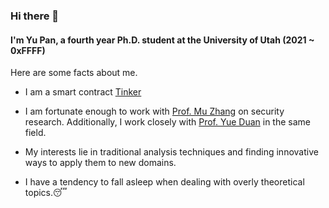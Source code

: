 ### Hi there 👋

#### I'm Yu Pan, a fourth year Ph.D. student at the University of Utah (2021 ~ 0xFFFF)

Here are some facts about me.

- I am a smart contract <a href="https://www.dota2.com/hero/tinker" target="_blank">Tinker</a>

- I am fortunate enough to work with  <a href="https://sites.google.com/site/muzhang82" target="_blank">Prof. Mu Zhang</a> on security research. Additionally, I work closely with <a href="https://yueduan.github.io/" target="_blank">Prof. Yue Duan</a> in the same field.
- My interests lie in traditional analysis techniques and finding innovative ways to apply them to new domains.
- I have a tendency to fall asleep when dealing with overly theoretical topics.😴






